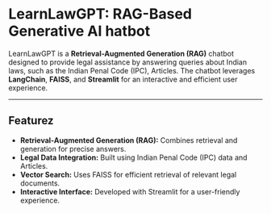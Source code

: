 # LearnLawGPT: RAG-Based Generative AI hatbot

LearnLawGPT is a **Retrieval-Augmented Generation (RAG)** chatbot designed to provide legal assistance by answering queries about Indian laws, such as the Indian Penal Code (IPC), Articles. The chatbot leverages **LangChain**, **FAISS**, and **Streamlit** for an interactive and efficient user experience.

---

## Featurez

- **Retrieval-Augmented Generation (RAG):** Combines retrieval and generation for precise answers.
- **Legal Data Integration:** Built using Indian Penal Code (IPC) data and Articles.
- **Vector Search:** Uses FAISS for efficient retrieval of relevant legal documents.
- **Interactive Interface:** Developed with Streamlit for a user-friendly experience.


